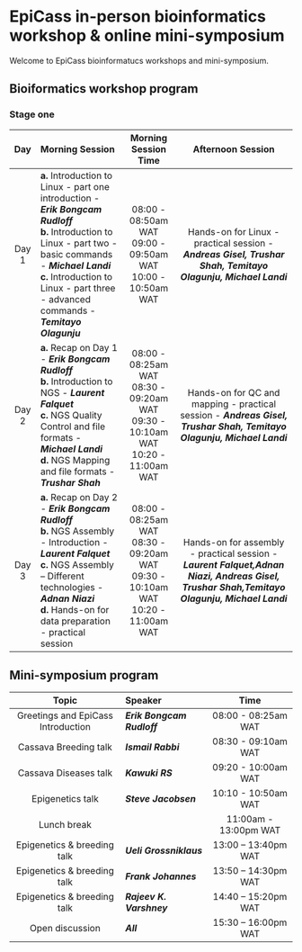 # EpiCass in-person bioinformatics workshop & online mini-symposium

Welcome to EpiCass bioinformatucs workshops and mini-symposium. 

## Bioiformatics workshop program
### Stage one 

| **Day** | **Morning Session** | **Morning Session Time** | **Afternoon Session** |
|:------------------:|:---------------------------|:-----------------------------:|:---------------------------------------:|
| Day 1 | **a.** Introduction to Linux - part one introduction - **_Erik Bongcam Rudloff_** <br /> **b.** Introduction to Linux - part two - basic commands - **_Michael Landi_** <br /> **c.** Introduction to Linux - part three - advanced commands - **_Temitayo Olagunju_** | 08:00 - 08:50am WAT<br />09:00 - 09:50am WAT<br  />10:00 - 10:50am WAT | Hands-on for Linux - practical session - **_Andreas Gisel, Trushar Shah, Temitayo Olagunju, Michael Landi_** |
| Day 2 | **a.** Recap on Day 1  - **_Erik Bongcam Rudloff_** <br/> **b.** Introduction to NGS - **_Laurent Falquet_** <br/> **c.** NGS Quality Control and file formats - **_Michael Landi_** <br/> **d.** NGS Mapping and file formats - **_Trushar Shah_** | 08:00 - 08:25am WAT <br/> 08:30 - 09:20am WAT <br/> 09:30 - 10:10am WAT <br/> 10:20 - 11:00am WAT | Hands-on for QC and mapping - practical session  - **_Andreas Gisel, Trushar Shah, Temitayo Olagunju, Michael Landi_** |
| Day 3 | **a.** Recap on Day 2 - **_Erik Bongcam Rudloff_** <br/> **b.** NGS Assembly - Introduction - **_Laurent Falquet_** <br /> **c.** NGS Assembly – Different technologies - **_Adnan Niazi_** <br/> **d.** Hands-on for data preparation - practical session  | 08:00 - 08:25am WAT <br /> 08:30 - 09:20am WAT <br /> 09:30 - 10:10am WAT <br/> 10:20 - 11:00am WAT| Hands-on for assembly - practical session - **_Laurent Falquet,Adnan Niazi, Andreas Gisel, Trushar Shah,Temitayo Olagunju, Michael Landi_** |

 ## **Mini-symposium program** 

| **Topic** | **Speaker** | **Time** |
|:----------------------------------:|:-----------------------------|:--------------------:|
|Greetings and EpiCass Introduction| **_Erik Bongcam Rudloff_** |08:00 - 08:25am WAT| 
|Cassava Breeding talk|**_Ismail Rabbi_** | 08:30 - 09:10am WAT |
|Cassava Diseases talk| **_Kawuki RS_** | 09:20 - 10:00am WAT |
|Epigenetics talk| **_Steve Jacobsen_** | 10:10 - 10:50am WAT |
|Lunch break| | 11:00am - 13:00pm WAT|
|Epigenetics & breeding talk| **_Ueli Grossniklaus_**| 13:00 – 13:40pm WAT |
|Epigenetics & breeding talk| **_Frank Johannes_** | 13:50 – 14:30pm WAT|
|Epigenetics & breeding talk| **_Rajeev K. Varshney_** |14:40 – 15:20pm WAT|
|Open discussion|**_All_**| 15:30 – 16:00pm WAT|
